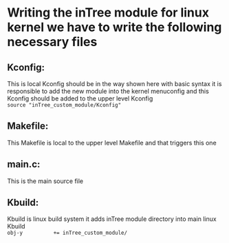 # Writing the inTree module for linux kernel we have to write the following necessary files   

## Kconfig:  
This is local Kconfig should be in the way shown here with basic syntax it is responsible to add the new module into the kernel menuconfig and this Kconfig should be added to the upper level Kconfig  
`source "inTree_custom_module/Kconfig"`

## Makefile:  
This Makefile is local to the upper level Makefile and that triggers this one  

## main.c:  
This is the main source file  

## Kbuild:  
Kbuild is linux build system it adds inTree module directory into main linux Kbuild   
`obj-y			+= inTree_custom_module/`



